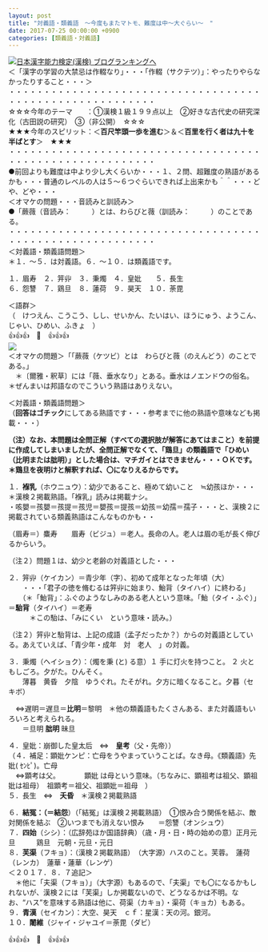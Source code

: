 ```yaml
---
layout: post
title: "対義語・類義語　～今度もまたマトモ、難度は中～大ぐらい～　"
date: 2017-07-25 00:00:00 +0900
categories: [類義語・対義語]
---
```


[![](/syuusyuu9701/assets/images/対義語・類義語-～今度もまたマトモ、難度は中～大ぐらい～--br_c_3028_1.gif)](http://blog.with2.net/link.php?1659096:3028 "日本漢字能力検定(漢検) ブログランキングへ")[日本漢字能力検定(漢検) ブログランキングへ](http://blog.with2.net/link.php?1659096:3028)  
＜「漢字の学習の大禁忌は作輟なり」・・・「作輟（サクテツ）」：やったりやらなかったりすること・・・＞  
・・・・・・・・・・・・・・・・・・・・・・・・・・・・・・・・・・・・・・・・・・・・・・・・・・・・・・・・・  
☆☆☆今年のテーマ　　：①漢検１級１９９点以上　②好きな古代史の研究深化（古田説の研究）　③（非公開）　☆☆☆　　  
★★★今年のスピリット：＜**百尺竿頭一歩を進む**＞＆＜**百里を行く者は九十を半ばとす**＞　★★★  
・・・・・・・・・・・・・・・・・・・・・・・・・・・・・・・・・・・・・・・・・・・・・・・・・・・・・・・・・  
●前回よりも難度は中より少し大くらいか・・・１、２問、超難度の熟語があるかも・・・普通のレベルの人は５～６つぐらいできれば上出来かも＾＾・・・どや、どや・・・  
＜オマケの問題・・・音読みと訓読み＞  
●「蕨薇（音読み：　　　）とは、わらびと薇（訓読み：　　　）のことである。  
・・・・・・・・・・・・・・・・・・・・・・・・・・・・・・・・・・・・・・・・・・・・・・・・・・・・・・・・・  
＜対義語・類義語問題＞  
＊１．～５．は対義語。６．～１０．は類義語です。  
  
１．眉寿　２．笄丱　３．秉燭　４．皇妣　　５．長生  
６．怨讐　７．鶏旦　８．蓮荷　９．昊天　１０．荼毘  
  
＜語群＞  
（　けつえん、こうこう、しし、せいかん、たいはい、ほうにゅう、ようこん、じゃい、ひめい、ふきょ　）  
👍👍👍　🐔　👍👍👍  
![](/syuusyuu9701/assets/images/対義語・類義語-～今度もまたマトモ、難度は中～大ぐらい～--7a6b8ff6349d4e40e0b8dcce0f99487c.png)  
＜オマケの問題＞「「蕨薇（ケツビ）とは　わらびと薇（のえんどう）のことである。」  
　＊〔爾雅・釈草〕には「薇、垂水なり」とある。垂水はノエンドウの俗名。　＊ぜんまいは邦語なのでこういう熟語はありえない。  
  
＜対義語・類義語問題＞  
（**回答はゴチック**にしてある熟語です・・・参考までに他の熟語や意味なども掲載・・・）  
  
**（注）なお、本問題は全問正解（すべての選択肢が解答にあてはまこと）を前提に作成してしまいましたが、全問正解でなくて、「鶏旦」の類義語で「ひめい（比明または朏明）」とした場合は、マチガイとはできません・・・ＯＫです。＊鶏旦を夜明けと解釈すれば、〇になりえるからです。**  
  
１．**褓乳**（ホウニュウ）：幼少であること、極めて幼いこと　≒幼孩ほか・・・ ＊漢検２掲載熟語。「褓乳」読みは掲載ナシ。  
・咳嬰＝孩嬰＝孩提＝孩児＝嬰孩＝提孩＝幼孩＝幼孺＝孺子・・・と、漢検２に掲載されている類義熟語はこんなものかも・・  
  
（眉寿＝）麋寿　　眉寿（ビジュ）＝老人。長命の人。老人は眉の毛が長く伸びるからいう。  
  
（注２）問題１は、幼少と老齢の対義語とした・・・  
  
２．笄丱（ケイカン）＝青少年（字）、初めて成年となった年頃（大）  
　　・・・「君子の徳を脩むるは笄丱に始まり、鮐背（タイハイ）に終わる」  
　　（＊「鮐背」：ふぐのようなしみのある老人という意味。「鮐（タイ・ふぐ）」＝**駘背**（タイハイ）＝老寿　  
　　　＊この駘は、「みにくい　という意味・読み。）  
  
（注２）笄丱と駘背は、上記の成語（孟子だったか？）からの対義語としている。あえていえば、「青少年・成年　対　老人　」の対義。  
  
３．秉燭（ヘイショク）：（燭を秉 (と) る意）１ 手に灯火を持つこと。 ２ 火ともしごろ。夕がた。ひんそく。  
　　薄暮　黄昏　夕陰　ゆうぐれ。たそがれ。夕方に暗くなること。夕暮（セキボ）  
  
　⇔遅明＝遅旦＝**比明**＝黎明　＊他の類義語もたくさんある、また対義語もいろいろと考えられる。　　  
　　＝旦明 **朏明** 昧旦  
  
４．皇妣：崩御した皇太后　⇔　**皇考**（父・先帝））  
（４．補足：顕妣ケンピ：亡母をうやまっていうことば。なき母。《類義語》先妣( ｾﾝﾋﾟ)。亡母  
　⇔顕考は父。　　　　顕妣 は母という意味。（ちなみに、顕祖考は祖父、顕祖妣は祖母）　祖顕考＝祖父、祖顕妣＝祖母　）  
５．長生　⇔　**夭昏**　＊漢検２掲載熟語   
  
６．**結冤：（＝結怨**）（「結冤」は漢検２掲載熟語）　①恨み合う関係を結ぶ、敵対関係を結ぶ　②いつまでも消えない恨み　　＝怨讐（オンシュウ）  
７．**四始**（シシ）：（広辞苑ほか国語辞典）（歳・月・日・時の始めの意）正月元旦　　　鶏旦　元朝・元旦・元日  
８．**芙渠**（フキョ）：（漢検２掲載熟語）　（大字源）ハスのこと。芙蓉。　蓮荷（レンカ）　蓮華・蓮華（レンゲ）  
＜２０１７．８．７追記＞  
　＊他に「夫渠（フキョ）」（大字源）もあるので、「夫渠」でも〇になるかもしれないが、漢検２には「芙渠」しか掲載ないので、どうなるかは不明。なお、“ハス”を意味する熟語は他に、荷渠（カキョ）・渠荷（キョカ）もある。  
９．**青漢**（セイカン）：大空、昊天　ｃｆ：星漢：天の河。銀河。  
１０．**闍維**（ジャイ・ジャユイ＝荼毘（ダビ）  
  
👍👍👍　🐔　👍👍👍